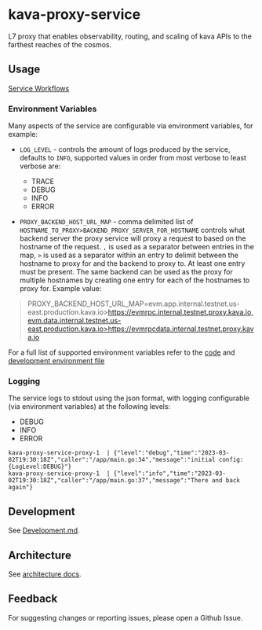 # kava-proxy-service

L7 proxy that enables observability, routing, and scaling of kava APIs to the farthest reaches of the cosmos.

## Usage

[Service Workflows](https://github.com/Kava-Labs/kava-proxy-service/blob/main/architecture/ARCHITECTURE.md#service-workflows)

### Environment Variables

Many aspects of the service are configurable via environment variables, for example:

- `LOG_LEVEL` - controls the amount of logs produced by the service, defaults to `INFO`, supported values in order from most verbose to least verbose are:

  - TRACE
  - DEBUG
  - INFO
  - ERROR

-  `PROXY_BACKEND_HOST_URL_MAP` - comma delimited list of `HOSTNAME_TO_PROXY>BACKEND_PROXY_SERVER_FOR_HOSTNAME` controls what backend server the proxy service will proxy a request to based on the hostname of the request. `,` is used as a separator between entries in the map, `>` is used as a separator within an entry to delimit between the hostname to proxy for and the backend to proxy to. At least one entry must be present. The same backend can be used as the proxy for multiple hostnames by creating one entry for each of the hostnames to proxy for. Example value:

> PROXY_BACKEND_HOST_URL_MAP=evm.app.internal.testnet.us-east.production.kava.io>https://evmrpc.internal.testnet.proxy.kava.io,evm.data.internal.testnet.us-east.production.kava.io>https://evmrpcdata.internal.testnet.proxy.kava.io

For a full list of supported environment variables refer to the [code](./config/config.go) and [development environment file](./env)

### Logging

The service logs to stdout using the json format, with logging configurable (via environment variables) at the following levels:

- DEBUG
- INFO
- ERROR

```text
kava-proxy-service-proxy-1  | {"level":"debug","time":"2023-03-02T19:30:18Z","caller":"/app/main.go:34","message":"initial config: {LogLevel:DEBUG}"}
kava-proxy-service-proxy-1  | {"level":"info","time":"2023-03-02T19:30:18Z","caller":"/app/main.go:37","message":"There and back again"}
```

## Development

See [Development.md](./DEVELOPMENT.md).

## Architecture

See [architecture docs](./architecture/ARCHITECTURE.md).

## Feedback

For suggesting changes or reporting issues, please open a Github Issue.
